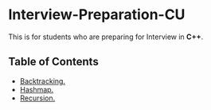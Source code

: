 # Interview-Preparation-CU

This is for students who are preparing for Interview in **C++**.

## **Table of Contents**
* [Backtracking.](https://github.com/yakshitbindal/Interview-Preparation-CU/tree/master/Backtracking/)
* [Hashmap.](https://github.com/yakshitbindal/Interview-Preparation-CU/tree/master/Hashmap)
* [Recursion.](https://github.com/yakshitbindal/Interview-Preparation-CU/tree/master/Recursion)
